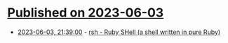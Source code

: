 # [Published on 2023-06-03](index.md)

* [2023-06-03, 21:39:00](https://lobste.rs/s/dvk0cl/rsh_ruby_shell_shell_written_pure_ruby) - [rsh - Ruby SHell (a shell written in pure Ruby)](https://github.com/isene/rsh)
